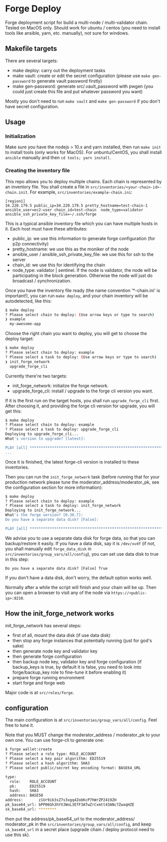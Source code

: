 # Forge Deploy

Forge deployment script for build a multi-node / multi-validator chain. Tested on MacOS only. Should work for ubuntu / centos (you need to install tools like ansible, yarn, etc. manually), not sure for windows.

## Makefile targets

There are several targets:

* make deploy: carry out the deployment tasks
* make vault: create or edit the secret configuration (please use `make gen-password` to generate vault password firstly)
* make gen-password: generate src/.vault_password with pwgen (you could just create this file and put whatever password you want)

Mostly you don't need to run `make vault` and `make gen-password` if you don't have secret configuration.

## Usage

### Initialization

Make sure you have the nodejs > 10.x and yarn installed, then run `make init` to install tools (only works for MacOS). For unbuntu/CentOS, you shall install `ansible` manually and then `cd tools; yarn install`.

### Creating the inventory file

This repo allows you to deploy multiple chains. Each chain is represented by an inventory file. You shall create a file in `src/inventories/<your-chain-id>-chain.init`. For example, `src/inventories/example-chain.ini`:

```
[region1]
34.220.179.5 public_ip=34.220.179.5 pretty_hostname=test-chain-1  ansible_user=ec2-user chain_id=test-chain  node_type=validator ansible_ssh_private_key_file=~/.ssh/forge
```

This is a typical ansible inventory file which you can have multiple hosts in it. Each host must have these attributes:

* public_ip: we use this information to generate forge configuration (for p2p connectivity)
* pretty_hostname: we use this as the moniker of the node
* ansible_user / ansible_ssh_private_key_file: we use this for ssh to the server
* chain_id: we use this for identifying the chain
* node_type: validator | sentinel. If the node is validator, the node will be participating in the block generation. Otherwise the node will just do broadcast / synchronization.

Once you have the inventory file ready (the name convention '*-chain.ini' is important!), you can run `make deploy`, and your chain inventory will be autodetected, like this:

```bash
$ make deploy
? Please select chain to deploy: (Use arrow keys or type to search)
❯ example
  my-awesome-app
```

Choose the right chain you want to deploy, you will get to choose the deploy target:

```bash
$ make deploy
? Please select chain to deploy: example
? Please select a task to deploy: (Use arrow keys or type to search)
❯ init_forge_network
  upgrade_forge_cli
```

Currently there're two targets:

* init_forge_network: initialize the forge network.
* upgrade_forge_cli: install / upgrade to the forge cli version you want.

If it is the first run on the target hosts, you shall run `upgrade_forge_cli` first. After choosing it, and providing the forge cli version for upgrade, you will get this:

```bash
$ make deploy
? Please select chain to deploy: example
? Please select a task to deploy: upgrade_forge_cli
Deploying to upgrade_forge_cli...
What's version to upgrade? [latest]:

PLAY [all] *****************************************************************************************************************************
...
```

Once it is finished, the latest forge-cli version is installed to these inventories.

Then you can run the `init_forge_network` task (before running that for your production network please tune the moderator_address/moderator_pk, see the configuration section for more information):

```bash
$ make deploy
? Please select chain to deploy: example
? Please select a task to deploy: init_forge_network
Deploying to init_forge_network...
What's the forge version? [0.38.7]:
Do you have a separate data disk? [False]:

PLAY [all] *****************************************************************************************************************************
```

We advise you to use a separate data disk for forge data, so that you can backup/restore it easily. If you have a data disk, say it is `/dev/xvdf` (if not, you shall manually edit `forge_data_disk` in `src/inventories/group_vars/all/config`), you can set use data disk to true in this step:

```
Do you have a separate data disk? [False] True
```

If you don't have a data disk, don't worry, the default option works well.

Normally after a while the script will finish and your chain will be up. Then you can open a browser to visit any of the node via `https://<public-ip>:8210`.

## How the init_forge_network works

init_forge_network has several steps:

* first of all, mount the data disk (if use data disk)
* then stop any forge instances that potentially running (just for god's sake)
* then generate node key and validator key
* then generate forge configuration
* then backup node key, validator key and forge configuration (if backup_keys is true, by default it is false, you need to look into forge/backup_key role to fine-tune it before enabling it)
* prepare forge running environment
* start forge and forge web

Major code is at `src/roles/forge`.

## configuration

The main configuration is at `src/inventories/group_vars/all/config`. Feel free to tune it.

Note that you MUST change the moderator_address / moderator_pk to your own one. You can use forge-cli to generate one:

```bash
$ forge wallet:create
? Please select a role type: ROLE_ACCOUNT
? Please select a key pair algorithm: ED25519
? Please select a hash algorithm: SHA3
? Please select public/secret key encoding format: BASE64_URL

type:
  role:    ROLE_ACCOUNT
  pk:      ED25519
  hash:    SHA3
  address: BASE58
address:       z1Ur9ib3sZ7s3xgq4ZobKcP7hWrZP2419ZH
pk_base64_url: bPP06Gh3hYVJWoL3EfF3ATwZrCxmtt43ANc7ZwaqHZE
sk_base64_url: ********
```

then put the address/pk_base64_url to the moderator_address/ moderator_pk in the `src/inventories/group_vars/all/config`, and keep `sk_base64_url` in a secret place (upgrade chain / deploy protocol need to use this sk).
